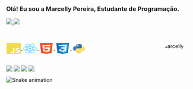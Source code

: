 ### Olá! Eu sou a Marcelly Pereira, Estudante de Programação.

<div>
  <a href="https://github.com/MarcellyP">
  <img height="180em" src="https://github-readme-stats.vercel.app/api?username=MarcellyP&show_icons=true&theme=dracula&include_all_commits=true&count_private=true"/>
  <img height="180em" src="https://github-readme-stats.vercel.app/api/top-langs/?username=MarcellyP&layout=compact&langs_count=7&theme=dracula"/>
</div>
  
##
  
  <div style="display: inline_block"><br>
  <img align="center" alt="Marcelly-Js" height="30" width="40" src="https://raw.githubusercontent.com/devicons/devicon/master/icons/javascript/javascript-plain.svg">
  <img align="center" alt="Rafa-React" height="30" width="40" src="https://raw.githubusercontent.com/devicons/devicon/master/icons/react/react-original.svg">
  <img align="center" alt="Marcelly-HTML" height="30" width="40" src="https://raw.githubusercontent.com/devicons/devicon/master/icons/html5/html5-original.svg">
  <img align="center" alt="Marcelly-CSS" height="30" width="40" src="https://raw.githubusercontent.com/devicons/devicon/master/icons/css3/css3-original.svg">
  <img align="center" alt="Marcelly-Python" height="30" width="40" src="https://raw.githubusercontent.com/devicons/devicon/master/icons/python/python-original.svg">
   <img align="right" alt="Marcelly-pic" height="150" style="border-radius:50%;" src="https://pps.whatsapp.net/v/t61.24694-24/300920078_627332875679174_6683390714722375934_n.jpg?ccb=11-4&oh=01_AdRR4eodk2PW7LyKjN_ui_v3ErbSyhbHOlmjGuXsZkh28Q&oe=6378ECDF">
</div>
 
  ##
  
<div>
  <a href="https://instagram.com/rafaballerini" target="_blank"><img align="center" src="https://img.shields.io/badge/-Instagram-%23E4405F?style=for-the-badge&logo=instagram&logoColor=whit" target="_blank"></a>
 <a href="https://discord.gg/wagxzStdcR" target="_blank"><img align="center" src="https://img.shields.io/badge/Discord-7289DA?style=for-the-badge&logo=discord&logoColor=white" target="_blank"></a> 
  <a href = "marcellyp120@gmail.com"><img  align="center" src="https://img.shields.io/badge/Gmail-D14836?style=for-the-badge&logo=gmail&logoColor=white" target="_blank"></a>
  <a href="https://www.linkedin.com/feed/" target="_blank"><img align="center" src="https://img.shields.io/badge/-LinkedIn-%230077B5?style=for-the-badge&logo=linkedin&logoColor=white" target="_blank"></a> 
  
  ![Snake animation](https://https://github.com/MarcellyP/MarcellyP/blob/output/github-contribution-grid-snake.svg) 
  
</div>  
